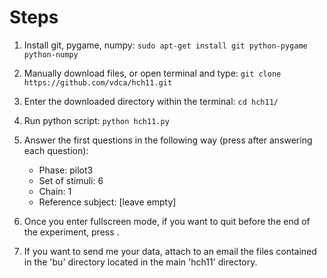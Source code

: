 
# Steps

1. Install git, pygame, numpy: `sudo apt-get install git python-pygame python-numpy`

2. Manually download files, or open terminal and type: `git clone https://github.com/vdca/hch11.git`

3. Enter the downloaded directory within the terminal: `cd hch11/`

4. Run python script: `python hch11.py`

5. Answer the first questions in the following way (press <Enter> after answering each question):
    - Phase: pilot3
    - Set of stimuli: 6
    - Chain: 1
    - Reference subject: [leave empty]
  
6. Once you enter fullscreen mode, if you want to quit before the end of the experiment, press <Esc>.

7. If you want to send me your data, attach to an email the files contained in the 'bu' directory located in the main 'hch11' directory.
